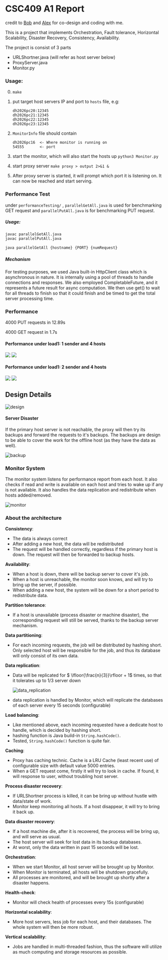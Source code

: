 # CSC409 A1 Report

credit to [Bob](https://github.com/mossony) and [Alex](https://github.com/JinyanYi) for co-design and coding with me.

This is a project that implements Orchestration, Fault tolerance, Horizontal Scalability, Disaster Recovery, Consistency, Availability.

The project is consist of 3 parts

- URLShortner.java (will refer as host server below)
- ProxyServer.java
- Monitor.py



### Usage:

0. ```make```

1. put target host servers IP and port to ```hosts``` file, e.g:

   ```
   dh2026pc20:12345
   dh2026pc21:12345
   dh2026pc22:12345
   dh2026pc23:12345
   ```

2. ```MonitorInfo``` file should contain

   ```
   dh2026pc16  <- Where monitor is running on 
   54555       <- port
   ```

3. start the monitor, which will also start the hosts up ```python3 Monitor.py```
4. start proxy server ```make proxy > output 2>&1 &```

5. After proxy server is started, it will prompt which port it is listening on. It can now be reached and start serving.



### Performance Test

under ```performanceTesting/``` , ```parallelGetAll.java``` is used for benchmarking GET request and ```parallelPutAll.java``` is for benchmarking PUT request.

##### Usage:

```bash
javac parallelGetAll.java
javac parallelPutAll.java

java parallelGetAll {hostname} {PORT} {numRequest}
```

##### Mechanism

For testing purposes, we used Java built-in HttpClient class which is asynchronous in nature. It is internally using a pool of threads to handle connections and responses. We also employed CompletableFuture, and it represents a future result for async computation. We then use get() to wait for all threads to finish so that it could finish and be timed to get the total server processing time.



### Performance 

4000 PUT requests in 12.89s

4000 GET request in 1.7s

#### Performance under load1: 1 sender and 4 hosts
![](https://hackmd.io/_uploads/r12Mb3ZZp.png)
![](https://hackmd.io/_uploads/BJr_bhZWa.png)

#### Performance under load1: 2 sender and 4 hosts
![](https://hackmd.io/_uploads/B15Y3hZZ6.png)
![](https://hackmd.io/_uploads/r10JYnWZp.png)



## Design Details

![design](images/design.png)



#### Server Disaster

If the primary host server is not reachable, the proxy will then try its backups and forward the requests to it's backups. The backups are design to be able to cover the work for the offline host (as they have the data as well).

![backup](images/backup.png)





### Monitor System

The monitor system listens for performance report from each host. It also checks if read and write is available on each host and tries to wake up if any is not available. It also handles the data replication and redistribute when hosts added/removed.

![monitor](images/monitor.png)



### About the architecture

**Consistency**:

- The data is always correct
- After adding a new host, the data will be redistributed
- The request will be handled correctly, regardless if the primary host is down. The request will then be forwarded to backup hosts.

**Availability**:

- When a host is down, there will be backup server to cover it's job.
- When a host is unreachable, the monitor soon knows, and will try to bring up the server, if possible.
- When adding a new host, the system will be down for a short period to redistribute data.

**Partition tolerance**:

- If a host is unavailable (process disaster or machine disaster), the corresponding request will still be served, thanks to the backup server mechanism.

**Data partitioning**:

- For each incoming requests, the job will be distributed by hashing short. Only selected host will be responsible for the job, and thus its database will only consist of its own data.

**Data replication**:

- Data will be replicated for $ \lfloor{\frac{n}{3}}\rfloor + 1$ times, so that it tolerates up to 1/3 server down

  ![data_replication](images/data_replication.png)

- data replication is handled by Monitor, which will replicate the databases of each server every 15 seconds (configurable)

**Load balancing**:

- Like mentioned above, each incoming requested have a dedicate host to handle, which is decided by hashing short.
- hashing function is Java build-in ```String.hashCode()```. 
- Tested, ```String.hashCode()``` function is quite fair.

**Caching**:

- Proxy has caching technic. Cache is a LRU Cache (least recent use) of configurable size with default value 5000 entries. 
- When a GET request come, firstly it will try to look in cache. If found, it will response to user, without troubling host server.

**Process disaster recovery**:

- If URLShortner process is killed, it can be bring up without hustle with data/state of work.
- Monitor keep monitoring all hosts. If a host disappear, it will try to bring it back up.

**Data disaster recovery**:

- If a host machine die, after it is recovered, the process will be bring up, and will serve as usual.
- The host server will seek for lost data in its backup databases. 
- At worst, only the data written in past 15 seconds will be lost.

**Orchestration**:

- When we start Monitor, all host server will be brought up by Monitor.
- When Monitor is terminated, all hosts will be shutdown gracefully.
- All processes are monitored, and will be brought up shortly after a disaster happens.

**Health-check**:

- Monitor will check health of processes every 15s (configurable)

**Horizontal scalability**:

- More host servers, less job for each host, and their databases. The whole system will then be more robust.

**Vertical scalability**:

- Jobs are handled in multi-threaded fashion, thus the software will utilize as much computing and storage resources as possible.
